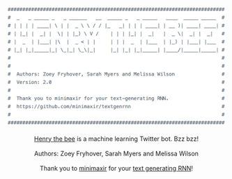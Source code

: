 <p align="center"><img src="https://github.com/myer0432/henry-the-bee/blob/master/Media/banner-img.png"></a><br><br><a href="https://twitter.com/henrythebee">Henry the bee</a> is a machine learning Twitter bot. Bzz bzz!<br><br>Authors: Zoey Fryhover, Sarah Myers and Melissa Wilson<br><br> Thank you to <a href="https://github.com/minimaxir">minimaxir</a> for your <a href="https://github.com/minimaxir/textgenrnn">text generating RNN</a>!</p>
